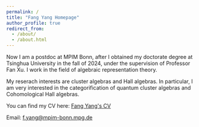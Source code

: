 ```yaml
---
permalink: /
title: "Fang Yang Homepage"
author_profile: true
redirect_from: 
  - /about/
  - /about.html
---
```


Now I am a postdoc at MPIM Bonn, after I obtained my doctorate degree at Tsinghua University in the fall of 2024, under the supervision of Professor Fan Xu. I work in the field of algebraic representation theory.

My reserach interests are cluster algebras and Hall algebras. In particular, I am very interested in the categorification of quantum cluster algebras and Cohomological Hall algebras. 

You can find my CV here: [Fang Yang's CV](../files/CV_FangYang.pdf)

Email: f.yang@mpim-bonn.mpg.de

